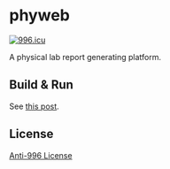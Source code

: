 phyweb
========

[![996.icu](https://img.shields.io/badge/link-996.icu-red.svg)](https://996.icu)

A physical lab report generating platform.

Build & Run
--------

See [this post](https://www.zybuluo.com/y3667931/note/1447675).

License
--------

[Anti-996 License](https://github.com/996icu/996.ICU/blob/master/LICENSE)

